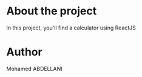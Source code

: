 # About the project
In this project, you'll find a calculator using ReactJS
# Author
Mohamed ABDELLANI